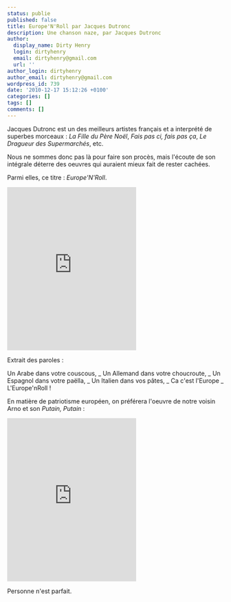 ```yaml
---
status: publie
published: false
title: Europe'N'Roll par Jacques Dutronc
description: Une chanson naze, par Jacques Dutronc
author:
  display_name: Dirty Henry
  login: dirtyhenry
  email: dirtyhenry@gmail.com
  url: ''
author_login: dirtyhenry
author_email: dirtyhenry@gmail.com
wordpress_id: 739
date: '2010-12-17 15:12:26 +0100'
categories: []
tags: []
comments: []
---
```

Jacques Dutronc est un des meilleurs artistes français et a interprété de superbes morceaux : *La Fille du Père Noël*, *Fais pas ci, fais pas ça*, *Le Dragueur des Supermarchés*, etc. 

Nous ne sommes donc pas là pour faire son procès, mais l'écoute de son intégrale déterre des oeuvres qui auraient mieux fait de rester cachées.

Parmi elles, ce titre : *Europe'N'Roll*.

<iframe src="https://embed.spotify.com/?uri=spotify:track:0IkPogibXkUlCPlAWzv6Q3" width="300" height="380" frameborder="0" allowtransparency="true"></iframe>

Extrait des paroles :

<quote>
Un Arabe dans votre couscous,
_ Un Allemand dans votre choucroute,
_ Un Espagnol dans votre paëlla, 
_ Un Italien dans vos pâtes, 
_ Ca c'est l'Europe
_ L'Europe'nRoll !
</quote>

En matière de patriotisme européen, on préférera l'oeuvre de notre voisin Arno et son *Putain, Putain* :

<iframe src="https://embed.spotify.com/?uri=spotify:track:6xtXKVR79X5wjh7X4jSNHC" width="300" height="380" frameborder="0" allowtransparency="true"></iframe>

Personne n'est parfait.

